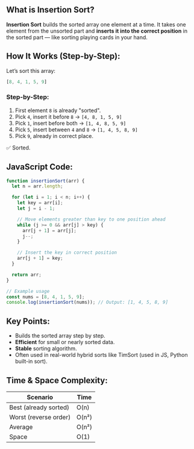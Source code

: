 ## What is Insertion Sort?

**Insertion Sort** builds the sorted array one element at a time.
It takes one element from the unsorted part and **inserts it into the correct position** in the sorted part — like sorting playing cards in your hand.

## How It Works (Step-by-Step):

Let’s sort this array:

```js
[8, 4, 1, 5, 9]
```

### Step-by-Step:

1. First element `8` is already "sorted".
2. Pick `4`, insert it before `8` → `[4, 8, 1, 5, 9]`
3. Pick `1`, insert before both → `[1, 4, 8, 5, 9]`
4. Pick `5`, insert between `4` and `8` → `[1, 4, 5, 8, 9]`
5. Pick `9`, already in correct place.

✅ Sorted.

## JavaScript Code:

```js
function insertionSort(arr) {
  let n = arr.length;

  for (let i = 1; i < n; i++) {
    let key = arr[i];
    let j = i - 1;

    // Move elements greater than key to one position ahead
    while (j >= 0 && arr[j] > key) {
      arr[j + 1] = arr[j];
      j--;
    }

    // Insert the key in correct position
    arr[j + 1] = key;
  }

  return arr;
}

// Example usage
const nums = [8, 4, 1, 5, 9];
console.log(insertionSort(nums)); // Output: [1, 4, 5, 8, 9]
```

## Key Points:

* Builds the sorted array step by step.
* **Efficient** for small or nearly sorted data.
* **Stable** sorting algorithm.
* Often used in real-world hybrid sorts like TimSort (used in JS, Python built-in sort).

## Time & Space Complexity:

| Scenario              | Time  |
| --------------------- | ----- |
| Best (already sorted) | O(n)  |
| Worst (reverse order) | O(n²) |
| Average               | O(n²) |
| Space                 | O(1)  |

